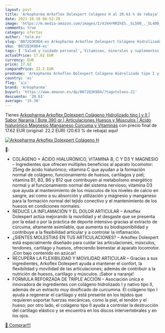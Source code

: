 ```yaml
---
layout: post
title: 'Arkopharma Arkoflex Dolexpert Colágeno H al 20.63 % de rebaja'
date: 2021-10-18 06:52:28
image: 'https://m.media-amazon.com/images/I/41kHrRRIhES._SL500_._SL400_.jpg'
comments: true
category: ofertas
author: 'tole.es'
slug: 'B072Q3K9D4-es Arkopharma Arkoflex Dolexpert Colágeno Hidrolizado tipo I...'
sku: 'B072Q3K9D4-es'
tags: [ 'Salud y cuidado personal','Vitaminas, minerales y suplementos en medicamentos, remedios y suplementos dietéticos','arkopharma','cúrcuma', ]
actualPrice: 17.62 EUR
currency: EUR
price: 17.62
comparePrice: 22.2 EUR
prodname: 'Arkopharma Arkoflex Dolexpert Colágeno Hidrolizado tipo I y II | Sabor Naranja | Bote 390 gr | Articulaciones  Huesos y Músculos | Ácido hialurónico  Magnesio  Manganeso  Cúrcuma y Vitaminas'
country: 'es'
flag: '🇪🇸'
brand: 'Arkopharma'
buyurl: 'https://www.amazon.es/dp/B072Q3K9D4/?tag=tolees-21'
descuento: '20.63'
average: '15.38'
---
```


Tienes [Arkopharma Arkoflex Dolexpert Colágeno Hidrolizado tipo I y II | Sabor Naranja | Bote 390 gr | Articulaciones  Huesos y Músculos | Ácido hialurónico  Magnesio  Manganeso  Cúrcuma y Vitaminas](https://www.amazon.es/dp/B072Q3K9D4/?tag=tolees-21) con precio final de  17.62 EUR (original: 22.2 EUR) (20.63 %  de rebaja) aqui!

[![Arkopharma Arkoflex Dolexpert Colágeno H](https://m.media-amazon.com/images/I/41kHrRRIhES._SL500_._SL400_.jpg)](https://www.amazon.es/dp/B072Q3K9D4/?tag=tolees-21)

🔎:

- COLÁGENO + ÁCIDO HIALURÓNICO, VITAMINA B, C Y D3 Y MAGNESIO – Ingredientes que ofrecen múltiples beneficios al aparato locomotor: 25mg de ácido hialurónico; vitamina C que ayudan a la formación normal de colágeno, funcionamiento de huesos, cartílagos y piel; vitamina B1, B3, B6 y B12 que contribuyen al metabolismo energético normal y al funcionamiento normal del sistema nervioso; vitamina D3 que ayuda al mantenimiento de los músculos de los niveles de calcio en sangre, así como a su absorción y utilización y magnesio y manganeso para la formación normal del tejido conectivo y el mantenimiento de los huesos en condiciones normales.
- REDUCE LA INFLAMACIÓN Y EL DOLOR ARTICULAR – Arkoflex Dolexpert actúa mejorando la movilidad y el desgaste que se presenta por la edad o por la práctica de deporte intensivo gracias al extracto de cúrcuma, altamente asimilable, que aumenta su biodisponibilidad y contribuye a la flexibilidad articular y a controlar la inflamación.
- ¿SIENTES MOLESTIAS EN TUS ARTICULACIONES? – Arkoflex Dolexpert está especialmente diseñado para cuidar las articulaciones, músculos, tendones, cartílago y huesos, ofreciendo bienestar al aparato locomotor. ¡Con bajo contenido en azúcar!
- RECUPERA LA FLEXIBILIDAD Y MOVILIDAD ARTICULAR – Gracias a sus ingredientes, Arkoflex Dolexpert ayuda a mantener el confort, la flexibilidad y movilidad de las articulaciones; además de contribuir a la nutrición de huesos, cartílago y músculos. ¡Sabor a naranja!
- FÓRMULA REFORZADA DE TRIPLE ACCIÓN – Asociación única e innovadora de ingredientes con colágeno hidrolizado I y nativo tipo II, además de un extracto muy dosificado de curcumina. El colágeno tipo I ayuda a regenerar el cartílago y está presente en los tejidos que requieren soportar fuerzas mecánicas, como la piel, el tendón y el hueso; por otro lado, el colágeno tipo II ayuda a controlar la destrucción del cartílago elástico y se encuentra en los discos intervertebrales y en los ojos.

[🛒 Comprar!!!](https://www.amazon.es/dp/B072Q3K9D4/?tag=tolees-21)
